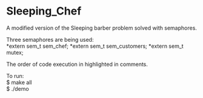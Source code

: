 # Sleeping_Chef
A modified version of the Sleeping barber problem solved with semaphores.

Three semaphores are being used:  
*extern sem_t sem_chef;
*extern sem_t sem_customers;
*extern sem_t mutex;  

The order of code execution in highlighted in comments.  

To run:  
$ make all  
$ ./demo